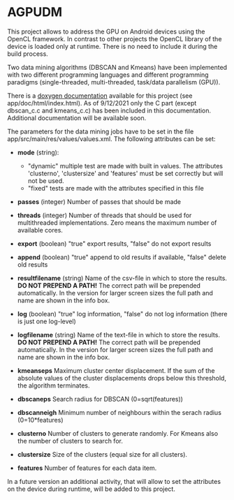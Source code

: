 # AGPUDM
This project allows to address the GPU on Android devices using the OpenCL framework. 
In contrast to other projects the OpenCL library of the device is loaded only at runtime. There is no need to 
include it during the build process.

Two data mining algorithms 
(DBSCAN and Kmeans) have been implemented with two different programming languages and different programming
paradigms (single-threaded, multi-threaded, task/data parallelism (GPU)).

There is a [doxygen documentation](app/doc/html/index.html) available for this project (see app/doc/html/index.html). As of 9/12/2021 only the 
C part (except dbscan_c.c and kmeans_c.c) has been included in this documentation. 
Additional documentation will be available soon.

The parameters for the data mining jobs have to be set in the file app/src/main/res/values/values.xml. 
The following attributes can be set:

* **mode** (string): 
  * "dynamic" multiple test are made with built in values. The attributes 'clusterno', 'clustersize'
     and 'features' must be set correctly but will not be used.
  * "fixed" tests are made with the attributes specified in this file
  
* **passes** (integer) Number of passes that should be made
* **threads** (integer) Number of threads that should be used for multithreaded implementations. Zero means
  the maximum number of available cores.
* **export** (boolean) "true" export results, "false" do not export results
* **append** (boolean) "true" append to old results if available, "false" delete old results
* **resultfilename** (string) Name of the csv-file in which to store the results. **DO NOT PREPEND A PATH!** The 
  correct path will be prepended automatically. In the version for larger screen sizes the full path and name
  are shown in the info box.
* **log** (boolean) "true" log information, "false" do not log information (there is just one log-level)
* **logfilename** (string) Name of the text-file in which to store the results. **DO NOT PREPEND A PATH!** The 
  correct path will be prepended automatically. In the version for larger screen sizes the full path and name
  are shown in the info box.
* **kmeanseps** Maximum cluster center displacement. If the sum of the absolute values of the cluster
  displacements drops below this threshold, the algorithm terminates. 
* **dbscaneps** Search radius for DBSCAN (0=sqrt(features))
* **dbscanneigh** Minimum number of neighbours within the serach radius (0=10*features)
* **clusterno** Number of clusters to generate randomly. For Kmeans also the number of clusters to 
  search for.
* **clustersize** Size of the clusters (equal size for all clusters). 
* **features** Number of features for each data item.

In a future version an additional activity, that will allow to set the attributes on the device during runtime, 
will be added to this project.    

